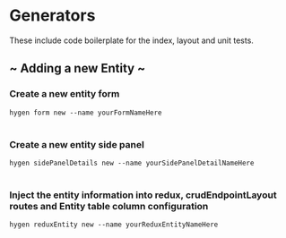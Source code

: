 # Generators
These include code boilerplate for the index, layout and unit tests.

##  ~ Adding a new Entity ~

### Create a new entity form
`hygen form new --name yourFormNameHere`
<br><br>

### Create a new entity side panel
`hygen sidePanelDetails new --name yourSidePanelDetailNameHere`
<br><br>

### Inject the entity information into redux, crudEndpointLayout routes and Entity table column configuration
`hygen reduxEntity new --name yourReduxEntityNameHere`
<br><br>